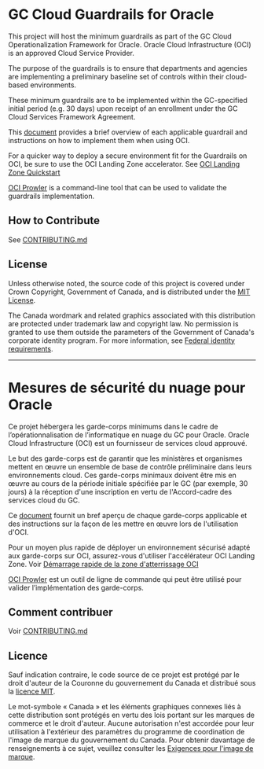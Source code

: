 # GC Cloud Guardrails for Oracle

This project will host the minimum guardrails as part of the GC Cloud Operationalization Framework for Oracle. Oracle Cloud Infrastructure (OCI) is an approved Cloud Service Provider.

The purpose of the guardrails is to ensure that departments and agencies are implementing a preliminary baseline set of controls within their cloud-based environments. 

These minimum guardrails are to be implemented within the GC-specified initial period (e.g. 30 days) upon receipt of an enrollment under the GC Cloud Services Framework Agreement.

This [document](https://github.com/canada-ca/cloud-guardrails-oracle/blob/main/docs/Guardrails%20Implementation%20Guidance%20for%20Oracle%20Cloud%20-%20EN%20(Dec%202020).pdf) provides a brief overview of each applicable guardrail and instructions on how to implement them when using OCI.

For a quicker way to deploy a secure environment fit for the Guardrails on OCI, be sure to use the OCI Landing Zone accelerator.
See [OCI Landing Zone Quickstart](https://github.com/canada-ca/cloud-guardrails-oracle/tree/main/oci-cis-landingzone-quickstart)

[OCI Prowler](https://github.com/canada-ca/cloud-guardrails-oracle/blob/main/docs/OCI%20Cloud%20Guardrails%20-%20EN.pdf) is a command-line tool that can be used to validate the guardrails implementation.

## How to Contribute

See [CONTRIBUTING.md](CONTRIBUTING.md)

## License

Unless otherwise noted, the source code of this project is covered under Crown Copyright, Government of Canada, and is distributed under the [MIT License](LICENSE).

The Canada wordmark and related graphics associated with this distribution are protected under trademark law and copyright law. No permission is granted to use them outside the parameters of the Government of Canada's corporate identity program. For more information, see [Federal identity requirements](https://www.canada.ca/en/treasury-board-secretariat/topics/government-communications/federal-identity-requirements.html).

______________________
 
# Mesures de sécurité du nuage pour Oracle

Ce projet hébergera les garde-corps minimums dans le cadre de l’opérationnalisation de l’informatique en nuage du GC pour Oracle. Oracle Cloud Infrastructure (OCI) est un fournisseur de services cloud approuvé.

Le but des garde-corps est de garantir que les ministères et organismes mettent en œuvre un ensemble de base de contrôle préliminaire dans leurs environnements cloud.
Ces garde-corps minimaux doivent être mis en œuvre au cours de la période initiale spécifiée par le GC (par exemple, 30 jours) à la réception d'une inscription en vertu de l'Accord-cadre des services cloud du GC.

Ce [document](https://github.com/canada-ca/cloud-guardrails-oracle/blob/main/docs/Guardrails%20Implementation%20Guidance%20for%20Oracle%20Cloud%20-%20FR%20(Dec%202020).pdf) fournit un bref aperçu de chaque garde-corps applicable et des instructions sur la façon de les mettre en œuvre lors de l'utilisation d'OCI.

Pour un moyen plus rapide de déployer un environnement sécurisé adapté aux garde-corps sur OCI, assurez-vous d'utiliser l'accélérateur OCI Landing Zone.
Voir [Démarrage rapide de la zone d'atterrissage OCI](https://github.com/eBassey/cloud-guardrails-oracle/tree/main/oci-cis-landingzone-quickstart)

[OCI Prowler](https://github.com/canada-ca/cloud-guardrails-oracle/blob/main/docs/OCI%20Cloud%20Guardrails%20-%20FR.pdf) est un outil de ligne de commande qui peut être utilisé pour valider l’implémentation des garde-corps.

## Comment contribuer

Voir [CONTRIBUTING.md](CONTRIBUTING.md)

## Licence

Sauf indication contraire, le code source de ce projet est protégé par le droit d'auteur de la Couronne du gouvernement du Canada et distribué sous la [licence MIT](LICENSE).

Le mot-symbole « Canada » et les éléments graphiques connexes liés à cette distribution sont protégés en vertu des lois portant sur les marques de commerce et le droit d'auteur. Aucune autorisation n'est accordée pour leur utilisation à l'extérieur des paramètres du programme de coordination de l'image de marque du gouvernement du Canada. Pour obtenir davantage de renseignements à ce sujet, veuillez consulter les [Exigences pour l'image de marque](https://www.canada.ca/fr/secretariat-conseil-tresor/sujets/communications-gouvernementales/exigences-image-marque.html).


